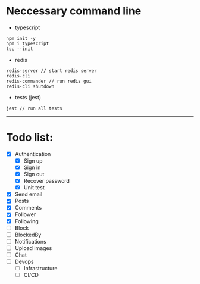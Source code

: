 # Neccessary command line
- typescript
```
npm init -y
npm i typescript
tsc --init
```
- redis
```
redis-server // start redis server
redis-cli
redis-commander // run redis gui
redis-cli shutdown
```
- tests (jest)
```
jest // run all tests
```
---
# Todo list:
- [x] Authentication
  - [x] Sign up
  - [x] Sign in
  - [x] Sign out
  - [x] Recover password
  - [x] Unit test
- [x] Send email
- [x] Posts
- [x] Comments
- [x] Follower
- [x] Following
- [ ] Block
- [ ] BlockedBy
- [ ] Notifications
- [ ] Upload images
- [ ] Chat
- [ ] Devops
    - [ ] Infrastructure
    - [ ] CI/CD